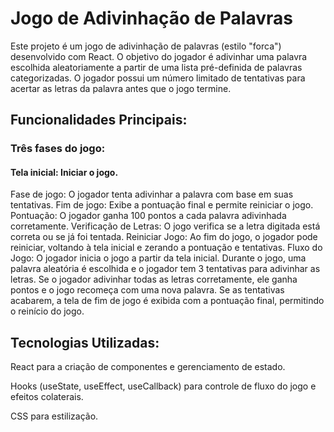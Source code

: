 <h1>Jogo de Adivinhação de Palavras</h1>
<p>Este projeto é um jogo de adivinhação de palavras (estilo "forca") desenvolvido com React. O objetivo do jogador é adivinhar uma palavra escolhida aleatoriamente a partir de uma lista pré-definida de palavras categorizadas. O jogador possui um número limitado de tentativas para acertar as letras da palavra antes que o jogo termine.</p>

<h2>Funcionalidades Principais:</h2>
<h3>Três fases do jogo:</h3>
<h4>Tela inicial: Iniciar o jogo.</h4>
<p>Fase de jogo: O jogador tenta adivinhar a palavra com base em suas tentativas.
Fim de jogo: Exibe a pontuação final e permite reiniciar o jogo.
Pontuação: O jogador ganha 100 pontos a cada palavra adivinhada corretamente.
Verificação de Letras: O jogo verifica se a letra digitada está correta ou se já foi tentada.
Reiniciar Jogo: Ao fim do jogo, o jogador pode reiniciar, voltando à tela inicial e zerando a pontuação e tentativas.
Fluxo do Jogo:
O jogador inicia o jogo a partir da tela inicial.
Durante o jogo, uma palavra aleatória é escolhida e o jogador tem 3 tentativas para adivinhar as letras.
Se o jogador adivinhar todas as letras corretamente, ele ganha pontos e o jogo recomeça com uma nova palavra.
Se as tentativas acabarem, a tela de fim de jogo é exibida com a pontuação final, permitindo o reinício do jogo.</p>
<h2>Tecnologias Utilizadas:</h2>
<p>React para a criação de componentes e gerenciamento de estado.</p>
<p>Hooks (useState, useEffect, useCallback) para controle de fluxo do jogo e efeitos colaterais.</p>
<p>CSS para estilização.</p>
 
